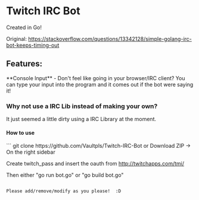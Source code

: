 <h1>Twitch IRC Bot</h1>
Created in Go!


Original: https://stackoverflow.com/questions/13342128/simple-golang-irc-bot-keeps-timing-out

<h2>Features:</h2>
**Console Input** - Don't feel like going in your browser/IRC client? You can type your input into the program and it comes out if the bot were saying it!

<h3>Why not use a IRC Lib instead of making your own?</h3>
It just seemed a little dirty using a IRC Library at the moment.

<h4>How to use</h4>
```
git clone https://github.com/Vaultpls/Twitch-IRC-Bot
or Download ZIP -> On the right sidebar

Create twitch_pass and insert the oauth from
http://twitchapps.com/tmi/

Then either "go run bot.go" or "go build bot.go"
```

Please add/remove/modify as you please!  :D
